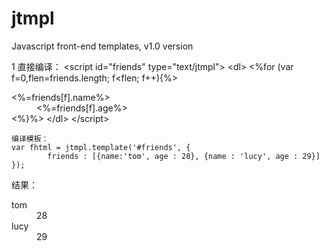 jtmpl
=====

Javascript front-end templates, v1.0 version

1 直接编译：
   &lt;script id="friends" type="text/jtmpl"&gt;
		&lt;dl&gt;
			<%for (var f=0,flen=friends.length; f<flen; f++){%>
			<dt><%=friends[f].name%></dt>
			<dd><%=friends[f].age%></dd>
			<%}%>
		&lt;/dl&gt;
	&lt;/script&gt;
	
	编译模板：
	var fhtml = jtmpl.template('#friends', {
			friends : [{name:'tom', age : 28}, {name : 'lucy', age : 29}]	
	});
	
结果：
	<dl>
    <dt>tom</dt>
    <dd>28</dd>
    <dt>lucy</dt>
    <dd>29</dd>
  </dl>
